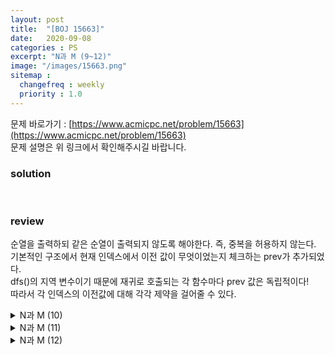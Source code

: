 ```yaml
---
layout: post
title:  "[BOJ 15663]"
date:   2020-09-08
categories : PS
excerpt: "N과 M (9~12)"
image: "/images/15663.png"
sitemap :
  changefreq : weekly
  priority : 1.0
---
```

문제 바로가기 : [https://www.acmicpc.net/problem/15663](https://www.acmicpc.net/problem/15663)<br>
문제 설명은 위 링크에서 확인해주시길 바랍니다.

### solution
<script src="https://gist.github.com/yooniversal/1d7a15c3207b244a950950ebad1861da.js"></script>
<br>

### review
순열을 출력하되 같은 순열이 출력되지 않도록 해야한다. 즉, 중복을 허용하지 않는다.<br>
기본적인 구조에서 현재 인덱스에서 이전 값이 무엇이었는지 체크하는 prev가 추가되었다.<br>
dfs()의 지역 변수이기 때문에 재귀로 호출되는 각 함수마다 prev 값은 독립적이다!<br>
따라서 각 인덱스의 이전값에 대해 각각 제약을 걸어줄 수 있다.

<details>
<summary>N과 M (10)</summary>
<div markdown="1">
### solution
<script src="https://gist.github.com/yooniversal/52dd4190ecd4a38fca31a50c1d42d2fd.js"></script>
<br>

### review
BOJ 15663: N과 M (9)에서 전역 변수 cur만 추가시켰다.<br>
변수 이름만 cur이고 사실 prev에 가깝지만.. cur는 직전에 입력된 변수의 값을 저장한다.<br>
그리고 다음에 입력되는 값이 cur보다 작으면 진행되지 않도록 한다. (조건)<br>
dfs()가 for loop에서 끝났다면 cur을 0으로 초기화 해줌으로서 다음 차례에 영향을 주지 않도록 하자.
</div>
</details>

<details>
<summary>N과 M (11)</summary>
<div markdown="1">
### solution
<script src="https://gist.github.com/yooniversal/408faf1600cf10bc85676c8791666072.js"></script>
<br>

### review
BOJ 15664: N과 M (10)에서 약간 수정했다.<br>
일단 같은 숫자를 여러번 선택할 수 있기 때문에 주어지는 숫자가 여러번 나오는건 의미가 없다. 그래서 중복을 제거해줬다.<br>
이후 숫자는 최대 m번 나올 수 있으므로 새로운 배열 arr에 숫자를 m번 넣어주고 dfs()에 돌려줬다.
</div>
</details>

<details>
<summary>N과 M (12)</summary>
<div markdown="1">
### solution
<script src="https://gist.github.com/yooniversal/408faf1600cf10bc85676c8791666072.js"></script>
<br>

### review
BOJ 15664: N과 M (10) + BOJ 15665: N과 M (11)<br>
N과 M 시리즈 끝!
</div>
</details>

<script src="https://utteranc.es/client.js"
        repo="yooniversal/blog-comments"
        issue-term="pathname"
        theme="github-light"
        crossorigin="anonymous"
        async>
</script>
